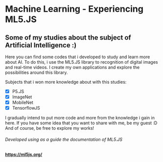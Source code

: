 # **Machine Learning - Experiencing ML5.JS**
## Some of my studies about the subject of Artificial Intelligence :)

Here you can find some codes that i developed to study and learn more about AI.
To do this, i use the ML5.JS library to recognition of digital images and real-time videos.
I create my own applications and explore the possibilities around this library.

Subjects that i won more knowledge about with this studies:
- [x] P5.JS
- [x] ImageNet
- [x] MobileNet
- [x] TensorflowJS

I gradually intend to put more code and more from the knowledge i gain in here. 
If you have some idea that you want to share with me, be my guest :D
And of course, be free to explore my works!

###### Developed using as a guide the documentation of ML5.JS 
**https://ml5js.org/**
